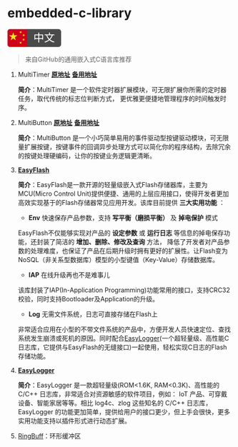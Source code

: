 # embedded-c-library

![chinese](images/chinese.svg)

> 来自GitHub的通用嵌入式C语言库推荐

1. MultiTimer    [**原地址**](https://github.com/0x1abin/MultiTimer)    [**备用地址**](\MultiTimer)

   **简介**：MultiTimer 是一个软件定时器扩展模块，可无限扩展你所需的定时器任务，取代传统的标志位判断方式， 更优雅更便捷地管理程序的时间触发时序。


2. MultiButton    [**原地址**](https://github.com/0x1abin/MultiButton)    [**备用地址**](\MultiButton)

   **简介**：MultiButton 是一个小巧简单易用的事件驱动型按键驱动模块，可无限量扩展按键，按键事件的回调异步处理方式可以简化你的程序结构，去除冗余的按键处理硬编码，让你的按键业务逻辑更清晰。

3. [**EasyFlash**](https://github.com/armink/EasyFlash)

   **简介**：EasyFlash是一款开源的轻量级嵌入式Flash存储器库，主要为MCU(Micro Control Unit)提供便捷、通用的上层应用接口，使得开发者更加高效实现基于的Flash存储器常见应用开发。该库目前提供 **三大实用功能** ：

   - **Env** 快速保存产品参数，支持 **写平衡（磨损平衡）** 及 **掉电保护** 模式

   EasyFlash不仅能够实现对产品的 **设定参数** 或 **运行日志** 等信息的掉电保存功能，还封装了简洁的 **增加、删除、修改及查询** 方法， 降低了开发者对产品参数的处理难度，也保证了产品在后期升级时拥有更好的扩展性。让Flash变为NoSQL（非关系型数据库）模型的小型键值（Key-Value）存储数据库。

   - **IAP** 在线升级再也不是难事儿

   该库封装了IAP(In-Application Programming)功能常用的接口，支持CRC32校验，同时支持Bootloader及Application的升级。

   - **Log** 无需文件系统，日志可直接存储在Flash上

   非常适合应用在小型的不带文件系统的产品中，方便开发人员快速定位、查找系统发生崩溃或死机的原因。同时配合[EasyLogger](https://github.com/armink/EasyLogger)(一个超轻量级、高性能C日志库，它提供与EasyFlash的无缝接口)一起使用，轻松实现C日志的Flash存储功能。

4. [**EasyLogger**](https://github.com/armink/EasyLogger)

   **简介**：EasyLogger 是一款超轻量级(ROM<1.6K, RAM<0.3K)、高性能的 C/C++ 日志库，非常适合对资源敏感的软件项目，例如： IoT 产品、可穿戴设备、智能家居等等。相比 log4c、zlog 这些知名的 C/C++ 日志库， EasyLogger 的功能更加简单，提供给用户的接口更少，但上手会很快，更多实用功能支持以插件形式进行动态扩展。

5. [RingBuff](https://mp.weixin.qq.com/s?__biz=MzI4NTQ4NTA3NA==&mid=2247486746&idx=1&sn=e09a4c06291bb641caddaebc59dc2648&chksm=ebea3c67dc9db571ebafde83b7725af84432d2bbb591044a6e60f5cd9d84db0a6164cf993bf1&mpshare=1&scene=1&srcid=0603al1BgU9nTEeoxOULtZL2#rd)：环形缓冲区



